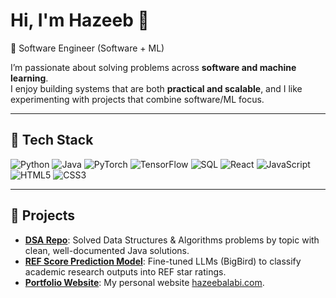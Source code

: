 # Hi, I'm Hazeeb 👋  

🚀 Software Engineer (Software + ML) 

I’m passionate about solving problems across **software and machine learning**.  
I enjoy building systems that are both **practical and scalable**, and I like experimenting with projects that combine software/ML focus.  

---

## 🔧 Tech Stack
![Python](https://img.shields.io/badge/-Python-3776AB?style=flat&logo=python&logoColor=fff)  ![Java](https://img.shields.io/badge/-Java-007396?style=flat&logo=openjdk&logoColor=fff)  ![PyTorch](https://img.shields.io/badge/-PyTorch-EE4C2C?style=flat&logo=pytorch&logoColor=fff)  ![TensorFlow](https://img.shields.io/badge/-TensorFlow-FF6F00?style=flat&logo=tensorflow&logoColor=fff) ![SQL](https://img.shields.io/badge/-SQL-336791?style=flat&logo=postgresql&logoColor=fff) ![React](https://img.shields.io/badge/-React-61DAFB?style=flat&logo=react&logoColor=000) ![JavaScript](https://img.shields.io/badge/-JavaScript-F7DF1E?style=flat&logo=javascript&logoColor=000)  ![HTML5](https://img.shields.io/badge/-HTML5-E34F26?style=flat&logo=html5&logoColor=fff) ![CSS3](https://img.shields.io/badge/-CSS3-1572B6?style=flat&logo=css3&logoColor=fff)



---

## 📌 Projects
- [**DSA Repo**](https://github.com/hzblabs/DSA-Repo): Solved Data Structures & Algorithms problems by topic with clean, well-documented Java solutions.  
- [**REF Score Prediction Model**](https://github.com/hzblabs/REF-Score-prediction-model): Fine-tuned LLMs (BigBird) to classify academic research outputs into REF star ratings.  
- [**Portfolio Website**](https://github.com/hzblabs/Portfolio-Website): My personal website [hazeebalabi.com](https://hazeebalabi.com).  
